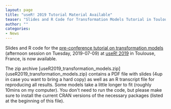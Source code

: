 ```yaml
---
layout: page
title: "useR! 2019 Tutorial Material Available"
teaser: "Slides and R Code for Transformation Models Tutorial in Toulouse"
author: ""
categories:
- News 
---
```

Slides and R code for the 
[pre-conference tutorial on transformation models](http://www.user2019.fr/tutorials/) (afternoon session on Tuesday,
2019-07-09) at [useR!  2019](http://www.user2019.fr) in Toulouse, France, is
now available.

The zip archive [useR2019_transformation_models.zip]{useR2019_transformation_models.zip}
contains a PDF file with slides (4up in case you want to bring a hard copy)
as well as an R transcript file for reproducing all results. Some models
take a little longer to fit (roughly 10mins on my computer). You don't need
to run the code, but please make sure to install the current CRAN 
versions of the necessary packages (listed at the beginning of this file).
